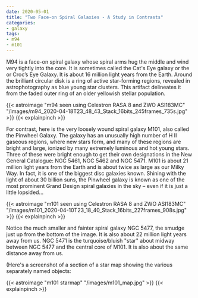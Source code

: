 ```yaml
---
date: 2020-05-01
title: "Two Face-on Spiral Galaxies - A Study in Contrasts"
categories:
- galaxy
tags:
- m94
- m101
---
```


M94 is a face-on spiral galaxy whose spiral arms hug the middle and wind very tightly into the core. It is sometimes called the Cat's Eye galaxy or the or Croc’s Eye Galaxy. It is about 16 million light years from the Earth. Around the brilliant circular disk is a ring of active star-forming regions, revealed in astrophotography as blue young star clusters. This artifact delineates it from the faded outer ring of an older yellowish stellar population. 


<!--more-->
{{< astroimage "m94 seen using Celestron RASA 8 and ZWO ASI183MC" "/images/m94_2020-04-18T23_48_43_Stack_16bits_245frames_735s.jpg" >}}
{{< explainpinch >}}

For contrast, here is the very loosely wound spiral galaxy M101, also called the Pinwheel Galaxy. The galaxy has an unusually high number of H II gaseous regions, where new stars form, and many of these regions are bright and large, ionized by many extremely luminous and hot young stars. Three of these were bright enough to get their own designations in the New General Catalogue: NGC 5461, NGC 5462 and NGC 5471. M101 is about 21 million light years from the Earth and is about twice as large as our Milky Way. In fact, it is one of the biggest disc galaxies known. Shining with the light of about 30 billion suns, the Pinwheel galaxy is known as one of the most prominent Grand Design spiral galaxies in the sky – even if it is just a little lopsided… 

{{< astroimage "m101 seen using Celestron RASA 8 and ZWO ASI183MC" "/images/m101_2020-04-10T23_18_40_Stack_16bits_227frames_908s.jpg" >}}
{{< explainpinch >}}

Notice the much smaller and fainter spiral galaxy NGC 5477, the smudge just up from the bottom of the image. It is also about 22 million light years away from us. NGC 5471 is the turquoise/bluish "star" about midway between NGC 5477 and the central core of M101. It is also about the same distance away from us.

(Here's a screenshot of a section of a star map showing the various separately named objects:

{{< astroimage "m101 starmap" "/images/m101_map.jpg" >}}
{{< explainpinch >}}
